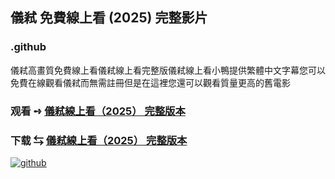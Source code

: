 ## 儀弒 免費線上看 (2025) 完整影片

### .github

儀弒高畫質免費線上看儀弒線上看完整版儀弒線上看小鴨提供繁體中文字幕您可以免費在線觀看儀弒而無需註冊但是在這裡您還可以觀看質量更高的舊電影

### 观看 ➺ [儀弒線上看（2͏0͏2͏5͏） 完整版本](https://watching4khdmovies.blogspot.com/2025/06/the-ritual-zh.html)

### 下载 ⇆ [儀弒線上看（2͏0͏2͏5͏） 完整版本](https://watching4khdmovies.blogspot.com/2025/06/the-ritual-zh.html)

<a href="https://watching4khdmovies.blogspot.com/2025/06/the-ritual-zh.html" rel="nofollow"><img src="https://image.tmdb.org/t/p/w1280/1v09ihxHBIRnKwjOzeGr7X5CZnj.jpg" alt="github" data-canonical-src="https://image.tmdb.org/t/p/w1280/1v09ihxHBIRnKwjOzeGr7X5CZnj.jpg" style="max-width: 100%;"></a>
